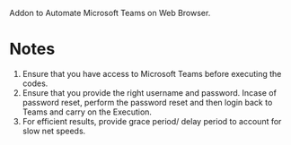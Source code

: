 Addon to Automate Microsoft Teams on Web Browser.

# Notes
1. Ensure that you have access to Microsoft Teams before executing the codes.
2. Ensure that you provide the right username and password. Incase of password reset, perform the password reset and then login back to Teams and carry on the Execution.
3. For efficient results, provide grace period/ delay period to account for slow net speeds. 
